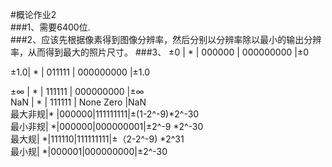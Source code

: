 #概论作业2                   
###1、需要6400位.    
###2、应该先根据像素得到图像分辨率，然后分别以分辨率除以最小的输出分辨率，从而得到最大的照片尺寸。 
###3、
±0  | * | 000000 | 000000000 |±0  

±1.0| * | 011111 | 000000000 |±1.0  

±∞ | * | 111111 | 000000000 |±∞  
NaN | * | 111111 | None Zero |NaN  
最大非规|* |000000|111111111|±(1-2^-9)*2^-30  
最小非规| *|000000|000000001|±2^-9 *2^-30  
最大规| *|111110|111111111|±（2-2^-9) *2^31  
最小规| *|000001|000000000|±2^-30



